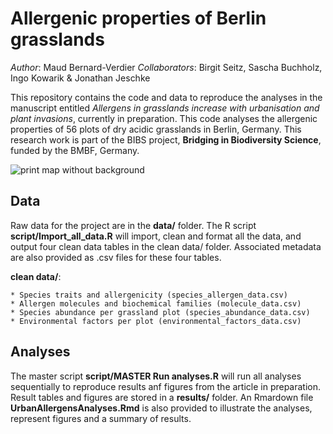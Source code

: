 # Allergenic properties of Berlin grasslands

*Author*: Maud Bernard-Verdier
*Collaborators*: Birgit Seitz, Sascha Buchholz, Ingo Kowarik & Jonathan Jeschke

This repository contains the code and data to reproduce the analyses in the manuscript entitled *Allergens in grasslands increase with urbanisation and plant invasions*, currently in preparation.
This code analyses the allergenic properties of 56 plots of dry acidic grasslands in Berlin, Germany. This research work is part of the BIBS project, **Bridging in Biodiversity Science**, funded by the BMBF, Germany.

![print map without background](https://user-images.githubusercontent.com/6454302/115233650-763e1800-a118-11eb-85f5-00cddf7cff4c.png)

## Data
Raw data for the project are in the **data/** folder. The R script **script/Import_all_data.R** will import, clean and format all the data, and output four clean data tables in the clean data/ folder. Associated metadata are also provided as .csv files for these four tables.

**clean data/**:

    * Species traits and allergenicity (species_allergen_data.csv)
    * Allergen molecules and biochemical families (molecule_data.csv)
    * Species abundance per grassland plot (species_abundance_data.csv)
    * Environmental factors per plot (environmental_factors_data.csv)

## Analyses
The master script **script/MASTER Run analyses.R** will run all analyses sequentially to reproduce results anf figures from the article in preparation. Result tables and figures are stored in a **results/** folder.
An Rmardown file **UrbanAllergensAnalyses.Rmd** is also provided to illustrate the analyses, represent figures and a summary of results.
